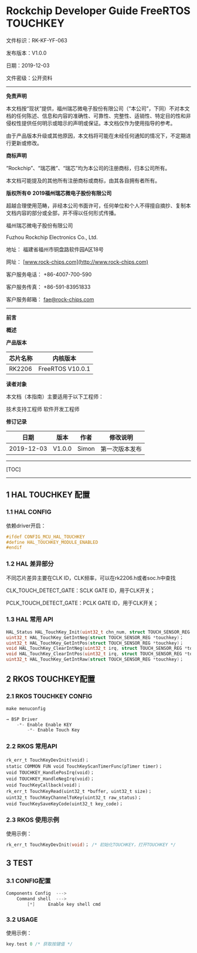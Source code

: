 # Rockchip Developer Guide FreeRTOS TOUCHKEY

文件标识：RK-KF-YF-063

发布版本：V1.0.0

日期：2019-12-03

文件密级：公开资料

------

**免责声明**

本文档按“现状”提供，福州瑞芯微电子股份有限公司（“本公司”，下同）不对本文档的任何陈述、信息和内容的准确性、可靠性、完整性、适销性、特定目的性和非侵权性提供任何明示或暗示的声明或保证。本文档仅作为使用指导的参考。

由于产品版本升级或其他原因，本文档将可能在未经任何通知的情况下，不定期进行更新或修改。

**商标声明**

“Rockchip”、“瑞芯微”、“瑞芯”均为本公司的注册商标，归本公司所有。

本文档可能提及的其他所有注册商标或商标，由其各自拥有者所有。

**版权所有© 2019福州瑞芯微电子股份有限公司**

超越合理使用范畴，非经本公司书面许可，任何单位和个人不得擅自摘抄、复制本文档内容的部分或全部，并不得以任何形式传播。

福州瑞芯微电子股份有限公司

Fuzhou Rockchip Electronics Co., Ltd.

地址：     福建省福州市铜盘路软件园A区18号

网址：     [www.rock-chips.com](http://www.rock-chips.com)

客户服务电话： +86-4007-700-590

客户服务传真： +86-591-83951833

客户服务邮箱： [fae@rock-chips.com](mailto:fae@rock-chips.com)

------

**前言**

**概述**

**产品版本**

| **芯片名称** | **内核版本**     |
| ------------ | ---------------- |
| RK2206       | FreeRTOS V10.0.1 |

**读者对象**

本文档（本指南）主要适用于以下工程师：

技术支持工程师
软件开发工程师

**修订记录**

| **日期**   | **版本** | **作者** | **修改说明**   |
| ---------- | -------- | -------- | -------------- |
| 2019-12-03 | V1.0.0   | Simon    | 第一次版本发布 |

------

[TOC]

------

## 1  HAL TOUCHKEY 配置

### 1.1  HAL CONFIG

依赖driver开启：

```c
#ifdef CONFIG_MCU_HAL_TOUCHKEY
#define HAL_TOUCHKEY_MODULE_ENABLED
#endif
```

### 1.2  HAL 差异部分

不同芯片差异主要在CLK ID，CLK频率，可以在rk2206.h或者soc.h中查找

CLK_TOUCH_DETECT_GATE：SCLK GATE ID，用于CLK开关；

PCLK_TOUCH_DETECT_GATE：PCLK GATE ID，用于CLK开关；

### 1.3  HAL 常用 API

```c
HAL_Status HAL_TouchKey_Init(uint32_t chn_num, struct TOUCH_SENSOR_REG *touchkey)；
uint32_t HAL_TouchKey_GetIntNeg(struct TOUCH_SENSOR_REG *touchkey)；
uint32_t HAL_TouchKey_GetIntPos(struct TOUCH_SENSOR_REG *touchkey)；
void HAL_TouchKey_ClearIntNeg(uint32_t irq, struct TOUCH_SENSOR_REG *touchkey)；
void HAL_TouchKey_ClearIntPos(uint32_t irq, struct TOUCH_SENSOR_REG *touchkey)；
uint32_t HAL_TouchKey_GetIntRaw(struct TOUCH_SENSOR_REG *touchkey)；
```

## 2 RKOS TOUCHKEY配置

### 2.1  RKOS TOUCHKEY CONFIG

```c
make menuconfig

→ BSP Driver
	-*- Enable Enable KEY
		-*- Enable Touch Key
```

### 2.2  RKOS 常用API

```
rk_err_t TouchKeyDevInit(void)；
static COMMON FUN void TouchKeyScanTimerFunc(pTimer timer)；
void TOUCHKEY_HandlePosIrq(void)；
void TOUCHKEY_HandleNegIrq(void)；
void TouchKeyCallback(void)；
rk_err_t TouchKeyRead(uint32_t *buffer, uint32_t size)；
uint32_t TouchKeyChannelToKey(uint32_t raw_status)；
void TouchKeySaveKeyCode(uint32_t key_code)；
```

### 2.3  RKOS 使用示例

使用示例：

```c
rk_err_t TouchKeyDevInit(void)； /* 初始化TOUCHKEY，打开TOUCHKEY */
```

## 3 TEST

### 3.1  CONFIG配置

```c
Components Config  --->
    Command shell  --->
        [*]     Enable key shell cmd
```

### 3.2  USAGE

使用示例：

```c
key.test 0 /* 获取按键值 */
```